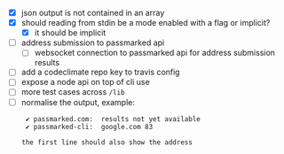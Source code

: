 
- [x] json output is not contained in an array
- [x] should reading from stdin be a mode enabled with a flag or implicit?
  + [x] it should be implicit
- [ ] address submission to passmarked api
  + [ ] websocket connection to passmarked api for address submission results
- [ ] add a codeclimate repo key to travis config
- [ ] expose a node api on top of cli use
- [ ] more test cases across `/lib`
- [ ] normalise the output, example:
  ```
   ✔ passmarked.com:  results not yet available
   ✔ passmarked-cli:  google.com 83
  ```
      the first line should also show the address
